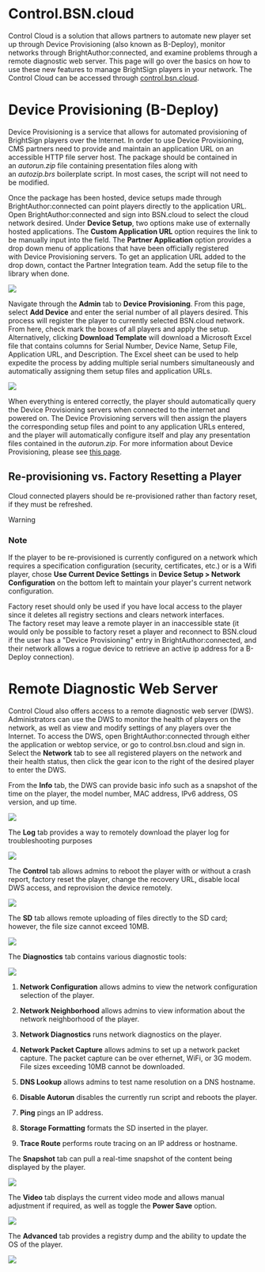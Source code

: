# Control.BSN.cloud

Control Cloud is a solution that allows partners to automate new player set up through Device Provisioning (also known as B-Deploy), monitor networks through BrightAuthor:connected, and examine problems through a remote diagnostic web server. This page will go over the basics on how to use these new features to manage BrightSign players in your network. The Control Cloud can be accessed through [control.bsn.cloud](http://control.bsn.cloud).

# Device Provisioning (B-Deploy)

Device Provisioning is a service that allows for automated provisioning of BrightSign players over the Internet. In order to use Device Provisioning, CMS partners need to provide and maintain an application URL on an accessible HTTP file server host. The package should be contained in an *autorun.zip* file containing presentation files along with an *autozip.brs* boilerplate script. In most cases, the script will not need to be modified.

Once the package has been hosted, device setups made through BrightAuthor:connected can point players directly to the application URL. Open BrightAuthor:connected and sign into BSN.cloud to select the cloud network desired. Under **Device Setup**, two options make use of externally hosted applications. The **Custom Application URL** option requires the link to be manually input into the field. The **Partner Application** option provides a drop down menu of applications that have been officially registered with Device Provisioning servers. To get an application URL added to the drop down, contact the Partner Integration team. Add the setup file to the library when done.

![](./attachments/SetupFigure.png)

Navigate through the **Admin** tab to **Device Provisioning**. From this page, select **Add Device** and enter the serial number of all players desired. This process will register the player to currently selected BSN.cloud network. From here, check mark the boxes of all players and apply the setup. Alternatively, clicking **Download Template** will download a Microsoft Excel file that contains columns for Serial Number, Device Name, Setup File, Application URL, and Description. The Excel sheet can be used to help expedite the process by adding multiple serial numbers simultaneously and automatically assigning them setup files and application URLs.

![](./attachments/ProvisioningFigure.png)

When everything is entered correctly, the player should automatically query the Device Provisioning servers when connected to the internet and powered on. The Device Provisioning servers will then assign the players the corresponding setup files and point to any application URLs entered, and the player will automatically configure itself and play any presentation files contained in the *autorun.zip*. For more information about Device Provisioning, please see [this page](#).

## Re-provisioning vs. Factory Resetting a Player

Cloud connected players should be re-provisioned rather than factory reset, if they must be refreshed.

> [!WARNING]
> ### Note
> If the player to be re-provisioned is currently configured on a network which requires a specification configuration (security, certificates, etc.) or is a Wifi player, chose **Use Current Device Settings** in **Device Setup > Network Configuration** on the bottom left to maintain your player's current network configuration.

Factory reset should only be used if you have local access to the player since it deletes all registry sections and clears network interfaces. The factory reset may leave a remote player in an inaccessible state (it would only be possible to factory reset a player and reconnect to BSN.cloud if the user has a "Device Provisioning" entry in BrightAuthor:connected, and their network allows a rogue device to retrieve an active ip address for a B-Deploy connection).

# Remote Diagnostic Web Server

Control Cloud also offers access to a remote diagnostic web server (DWS). Administrators can use the DWS to monitor the health of players on the network, as well as view and modify settings of any players over the Internet. To access the DWS, open BrightAuthor:connected through either the application or webtop service, or go to control.bsn.cloud and sign in. Select the **Network** tab to see all registered players on the network and their health status, then click the gear icon to the right of the desired player to enter the DWS.

From the **Info** tab, the DWS can provide basic info such as a snapshot of the time on the player, the model number, MAC address, IPv6 address, OS version, and up time.

![](./attachments/InfoFigure.png)

The **Log** tab provides a way to remotely download the player log for troubleshooting purposes

![](./attachments/LogFigure.png)

The **Control** tab allows admins to reboot the player with or without a crash report, factory reset the player, change the recovery URL, disable local DWS access, and reprovision the device remotely.

![](./attachments/ControlFigure.png)

The **SD** tab allows remote uploading of files directly to the SD card; however, the file size cannot exceed 10MB. 

![](./attachments/SDFigure.png)

The **Diagnostics** tab contains various diagnostic tools:

![](./attachments/DiagFigure.png)

1.  **Network Configuration** allows admins to view the network configuration selection of the player.
    
2.  **Network Neighborhood** allows admins to view information about the network neighborhood of the player.
    
3.  **Network Diagnostics** runs network diagnostics on the player.
    
4.  **Network Packet Capture** allows admins to set up a network packet capture. The packet capture can be over ethernet, WiFi, or 3G modem. File sizes exceeding 10MB cannot be downloaded.
    
5.  **DNS Lookup** allows admins to test name resolution on a DNS hostname.
    
6.  **Disable Autorun** disables the currently run script and reboots the player.
    
7.  **Ping** pings an IP address.
    
8.  **Storage Formatting** formats the SD inserted in the player.
    
9.  **Trace Route** performs route tracing on an IP address or hostname.
    

The **Snapshot** tab can pull a real-time snapshot of the content being displayed by the player.

![](./attachments/SnapshotFigure.png)

The **Video** tab displays the current video mode and allows manual adjustment if required, as well as toggle the **Power Save** option.

![](./attachments/VideoFigure.png)

The **Advanced** tab provides a registry dump and the ability to update the OS of the player.

![](./attachments/AdvancedFigure.png)